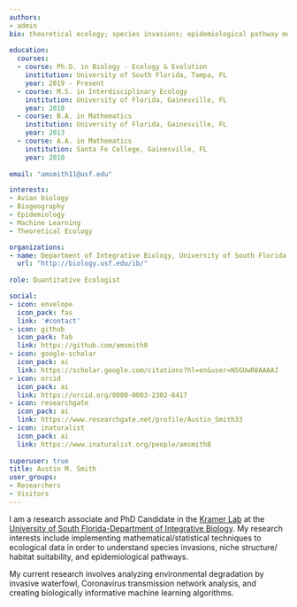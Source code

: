 ```yaml
---
authors: 
- admin
bio: theoretical ecology; species invasions; epidemiological pathway modeling
  
education: 
  courses:
  - course: Ph.D. in Biology - Ecology & Evolution 
    institution: University of South Florida, Tampa, FL
    year: 2019 - Present
  - course: M.S. in Interdisciplinary Ecology 
    institution: University of Florida, Gainesville, FL
    year: 2018
  - course: B.A. in Mathematics
    institution: University of Florida, Gainesville, FL
    year: 2013
  - course: A.A. in Mathematics
    institution: Santa Fe College, Gainesville, FL
    year: 2010  
    
email: "amsmith11@usf.edu"

interests:
- Avian biology
- Biogeography
- Epidemiology
- Machine Learning
- Theoretical Ecology

organizations:
- name: Department of Integrative Biology, University of South Florida
  url: "http://biology.usf.edu/ib/"
  
role: Quantitative Ecologist

social:
- icon: envelope
  icon_pack: fas
  link: '#contact'
- icon: github
  icon_pack: fab
  link: https://github.com/amsmith8
- icon: google-scholar
  icon_pack: ai
  link: https://scholar.google.com/citations?hl=en&user=NSGUwR8AAAAJ
- icon: orcid
  icon_pack: ai
  link: https://orcid.org/0000-0003-2302-6417
- icon: researchgate
  icon_pack: ai
  link: https://www.researchgate.net/profile/Austin_Smith33
- icon: inaturalist
  icon_pack: ai
  link: https://www.inaturalist.org/people/amsmith8  
  
superuser: true
title: Austin M. Smith
user_groups:
- Researchers
- Visitors
---
```


I am a research associate and PhD Candidate in the [Kramer Lab](https://kramera3.github.io) at the [University of South Florida-Department of Integrative Biology](https://www.usf.edu/arts-sciences/departments/ib/). My research interests include implementing mathematical/statistical techniques to ecological data in order to understand species invasions, niche structure/ habitat suitability, and epidemiological pathways.

My current research involves analyzing environmental degradation by invasive waterfowl, Coronavirus transmission network analysis, and creating biologically informative machine learning algorithms. 
